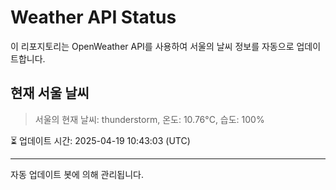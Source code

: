 
# Weather API Status

이 리포지토리는 OpenWeather API를 사용하여 서울의 날씨 정보를 자동으로 업데이트합니다.

## 현재 서울 날씨
> 서울의 현재 날씨: thunderstorm, 온도: 10.76°C, 습도: 100%

⏳ 업데이트 시간: 2025-04-19 10:43:03 (UTC)

---
자동 업데이트 봇에 의해 관리됩니다.
